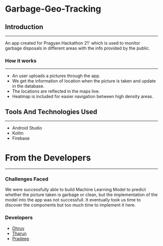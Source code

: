 # Garbage-Geo-Tracking

## Introduction

---

An app created for Pragyan Hackathon 21' which is used to monitor garbage disposals in different areas with the info provided by the public. 

### How it works

---

- An user uploads a pictures through the app.
- We get the information of location when the picture is taken and update in the database.
- The locations are reflected in the maps live.
- Heatmap is included for easier navigation between high density areas.

## Tools And Technologies Used

---

- Android Studio
- Kotlin
- Firebase


##
## 
# From the Developers

---

### Challenges Faced

We were successfully able to build Machine Learning Model to predict whether the picture taken is garbage or clean,
but the implementation of the model into the app was not successfull.
It eventually took us time to discover the components but too much time to implement it here.


### Developers

- <a href="https://github.com/dhruvkachhadia">Dhruv</a>
- <a href="https://github.com/tharun571">Tharun</a>
- <a href="https://github.com/pradeep-707">Pradeep</a>

